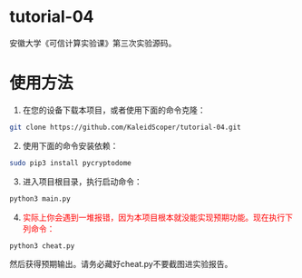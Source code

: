 # tutorial-04
 安徽大学《可信计算实验课》第三次实验源码。

# 使用方法
 1. 在您的设备下载本项目，或者使用下面的命令克隆：
 ```sh
 git clone https://github.com/KaleidScoper/tutorial-04.git
 ```
 2. 使用下面的命令安装依赖：
 ```sh
 sudo pip3 install pycryptodome
 ```
 3. 进入项目根目录，执行启动命令：
 ```sh
 python3 main.py
 ```
 4. <font color="red">实际上你会遇到一堆报错，因为本项目根本就没能实现预期功能。现在执行下列命令：</font>
 ```sh
 python3 cheat.py
 ```
 然后获得预期输出。请务必藏好cheat.py不要截图进实验报告。
